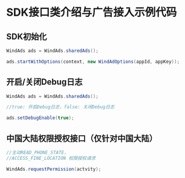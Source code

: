 # SDK接口类介绍与广告接入示例代码
## SDK初始化

```java
WindAds ads = WindAds.sharedAds();

ads.startWithOptions(context, new WindAdOptions(appId, appKey));
```

## 开启/关闭Debug日志

```java
WindAds ads = WindAds.sharedAds();

//true: 开启Debug日志，false: 关闭Debug日志

ads.setDebugEnable(true);

```
## 中国大陆权限授权接口（仅针对中国大陆）

```java
//主动READ_PHONE_STATE，
//ACCESS_FINE_LOCATION 权限授权请求

WindAds.requestPermission(actvity);
```
